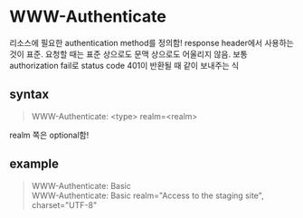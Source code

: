 # WWW-Authenticate
리소스에 필요한 authentication method를 정의함! response header에서 사용하는 것이 표준. 요청할 때는 표준 상으로도 문맥 상으로도 어울리지 않음. 보통 authorization fail로 status code 401이 반환될 때 같이 보내주는 식

## syntax
> WWW-Authenticate: \<type> realm=\<realm>

realm 쪽은 optional함!

## example
> WWW-Authenticate: Basic  
> WWW-Authenticate: Basic realm="Access to the staging site", charset="UTF-8"
